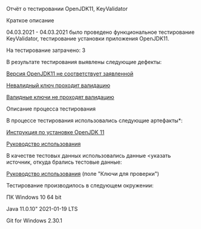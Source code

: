 Отчёт о тестировании OpenJDK11, KeyValidator

Краткое описание

04.03.2021 - 04.03.2021 было проведено функциональное тестирование KeyValidator, тестирование установки приложения OpenJDK11.

На тестирование затрачено: 3

В результате тестирования выявлены следующие дефекты:

[Версия OpenJDK11 не соответствует заявленной](https://github.com/eilinwis/java_1.1/issues/1)

[Невалидный ключ проходит валидацию](https://github.com/eilinwis/java_1.1/issues/3#issue-822010170)

[Валидные ключи не проходят валидацию](https://github.com/eilinwis/java_1.1/issues/2#issue-822006391)


Описание процесса тестирования

В процессе тестирования использовались следующие артефакты*:

[Инструкция по установке OpenJDK 11](https://github.com/netology-code/javaqa-homeworks/blob/master/intro/openjdk11-manual.md)

[Руководство использования](https://github.com/netology-code/javaqa-homeworks/blob/master/intro/user-manual.md)



В качестве тестовых данных использовались данные <указать источник, откуда брались тестовые данные:

[Руководство использования](https://github.com/netology-code/javaqa-homeworks/blob/master/intro/user-manual.md)  (поле "Ключи для проверки")


Тестирование производилось в следующем окружении:

ПК Windows 10 64 bit

Java 11.0.10" 2021-01-19 LTS

Git for Windows 2.30.1